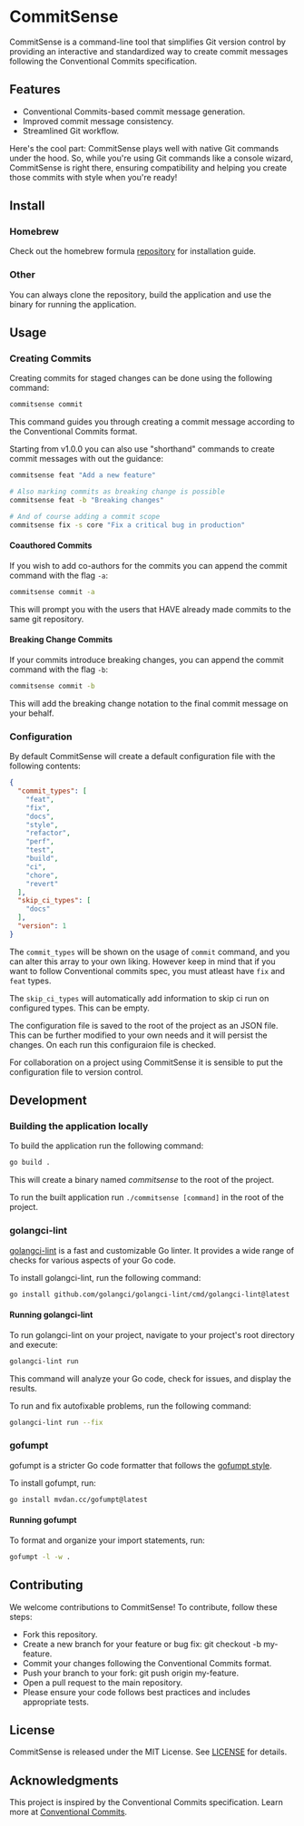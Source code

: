 # CommitSense

CommitSense is a command-line tool that simplifies Git version control by providing an interactive and standardized way to create commit messages following the Conventional Commits specification.

## Features

- Conventional Commits-based commit message generation.
- Improved commit message consistency.
- Streamlined Git workflow.

Here's the cool part: CommitSense plays well with native Git commands under the hood. So, while you're using Git commands like a console wizard, CommitSense is right there, ensuring compatibility and helping you create those commits with style when you're ready!

## Install

### Homebrew

Check out the homebrew formula [repository](https://github.com/HRemonen/homebrew-commitsense) for installation guide.

### Other

You can always clone the repository, build the application and use the binary for running the application.

## Usage

### Creating Commits

Creating commits for staged changes can be done using the following command:

```bash
commitsense commit
```

This command guides you through creating a commit message according to the Conventional Commits format.

Starting from v1.0.0 you can also use "shorthand" commands to create commit messages with out the guidance:

```bash
commitsense feat "Add a new feature"

# Also marking commits as breaking change is possible
commitsense feat -b "Breaking changes"

# And of course adding a commit scope 
commitsense fix -s core "Fix a critical bug in production"
```

#### Coauthored Commits

If you wish to add co-authors for the commits you can append the commit command with the flag `-a`:

```bash
commitsense commit -a
```

This will prompt you with the users that HAVE already made commits to the same git repository.

#### Breaking Change Commits

If your commits introduce breaking changes, you can append the commit command with the flag `-b`:

```bash
commitsense commit -b
```

This will add the breaking change notation to the final commit message on your behalf.

### Configuration

By default CommitSense will create a default configuration file with the following contents:

```JSON
{
  "commit_types": [
    "feat",
    "fix",
    "docs",
    "style",
    "refactor",
    "perf",
    "test",
    "build",
    "ci",
    "chore",
    "revert"
  ],
  "skip_ci_types": [
    "docs"
  ],
  "version": 1
}
```

The `commit_types` will be shown on the usage of `commit` command, and you can alter this array to your own liking. However keep in mind that if you want to follow Conventional commits spec, you must atleast have `fix` and `feat` types.

The `skip_ci_types` will automatically add information to skip ci run on configured types. This can be empty.

The configuration file is saved to the root of the project as an JSON file. This can be further modified to your own needs and it will persist the changes. On each run this configuraion file is checked.

For collaboration on a project using CommitSense it is sensible to put the configuration file to version control.

## Development

### Building the application locally

To build the application run the following command:
```bash
go build .
```

This will create a binary named *commitsense* to the root of the project.

To run the built application run `./commitsense [command]` in the root of the project.

### golangci-lint

[golangci-lint](https://golangci-lint.run/) is a fast and customizable Go linter. It provides a wide range of checks for various aspects of your Go code.

To install golangci-lint, run the following command:

```bash
go install github.com/golangci/golangci-lint/cmd/golangci-lint@latest
```

#### Running golangci-lint

To run golangci-lint on your project, navigate to your project's root directory and execute:

```bash
golangci-lint run
```
This command will analyze your Go code, check for issues, and display the results.

To run and fix autofixable problems, run the following command:

```bash
golangci-lint run --fix
```

### gofumpt

gofumpt is a stricter Go code formatter that follows the [gofumpt style](https://github.com/mvdan/gofumpt).

To install gofumpt, run:

```bash
go install mvdan.cc/gofumpt@latest
```

#### Running gofumpt

To format and organize your import statements, run:

```bash
gofumpt -l -w .
```

## Contributing
We welcome contributions to CommitSense! To contribute, follow these steps:

- Fork this repository.
- Create a new branch for your feature or bug fix: git checkout -b my-feature.
- Commit your changes following the Conventional Commits format.
- Push your branch to your fork: git push origin my-feature.
- Open a pull request to the main repository.
- Please ensure your code follows best practices and includes appropriate tests.

## License

CommitSense is released under the MIT License. See [LICENSE](LICENSE) for details.

## Acknowledgments
This project is inspired by the Conventional Commits specification. Learn more at [Conventional Commits](https://www.conventionalcommits.org/en/v1.0.0/).

